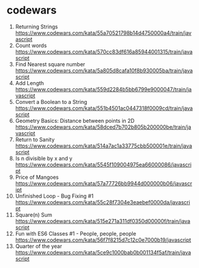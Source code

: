 # codewars
1. Returning Strings https://www.codewars.com/kata/55a70521798b14d4750000a4/train/javascript
2. Count words https://www.codewars.com/kata/570cc83df616a85944001315/train/javascript
3. Find Nearest square number https://www.codewars.com/kata/5a805d8cafa10f8b930005ba/train/javascript
4. Add Length https://www.codewars.com/kata/559d2284b5bb6799e9000047/train/javascript
5. Convert a Boolean to a String https://www.codewars.com/kata/551b4501ac0447318f0009cd/train/javascript
6.  Geometry Basics: Distance between points in 2D https://www.codewars.com/kata/58dced7b702b805b200000be/train/javascript
7. Return to Sanity https://www.codewars.com/kata/514a7ac1a33775cbb500001e/train/javascript
8. Is n divisible by x and y https://www.codewars.com/kata/5545f109004975ea66000086/javascript
9. Price of Mangoes https://www.codewars.com/kata/57a77726bb9944d000000b06/javascript
10. Unfinished Loop - Bug Fixing #1 https://www.codewars.com/kata/55c28f7304e3eaebef0000da/javascript
11. Square(n) Sum https://www.codewars.com/kata/515e271a311df0350d00000f/train/javascript
12. Fun with ES6 Classes #1 - People, people, people https://www.codewars.com/kata/56f7f8215d7c12c0e7000b19/javascript
13. Quarter of the year https://www.codewars.com/kata/5ce9c1000bab0b001134f5af/train/javascript
